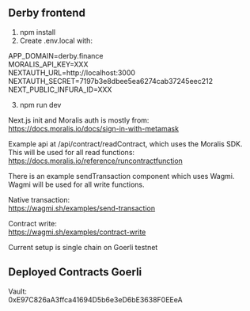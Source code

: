 ## Derby frontend

1. npm install
2. Create .env.local with:

APP_DOMAIN=derby.finance  
MORALIS_API_KEY=XXX  
NEXTAUTH_URL=http://localhost:3000  
NEXTAUTH_SECRET=7197b3e8dbee5ea6274cab37245eec212  
NEXT_PUBLIC_INFURA_ID=XXX

3. npm run dev

Next.js init and Moralis auth is mostly from:  
https://docs.moralis.io/docs/sign-in-with-metamask

Example api at /api/contract/readContract, which uses the Moralis SDK. This will be used for all read functions:  
https://docs.moralis.io/reference/runcontractfunction

There is an example sendTransaction component which uses Wagmi. Wagmi will be used for all write functions.

Native transaction:  
https://wagmi.sh/examples/send-transaction

Contract write:  
https://wagmi.sh/examples/contract-write

Current setup is single chain on Goerli testnet

## Deployed Contracts Goerli

Vault:  
0xE97C826aA3ffca41694D5b6e3eD6bE3638F0EEeA
